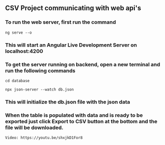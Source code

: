 ## CSV Project communicating with web api's
### To run the web server, first run the command
```
ng serve --o
```
### This will start an Angular Live Development Server on localhost:4200

### To get the server running on backend, open a new terminal and run the following commands
```
cd database
```
```
npx json-server --watch db.json
```
### This will initialize the db.json file with the json data

### When the table is populated with data and is ready to be exported just click Export to CSV button at the bottom and the file will be downloaded.

`Video: https://youtu.be/shxjkD1For8`
